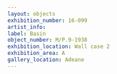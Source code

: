 ```yaml
---
layout: objects
exhibition_number: 16-099
artist_info: 
label: Basin
object_number: M/P.9-1938
exhibition_location: Wall case 2 
exhibition_area: A
gallery_location: Adeane 
---
```


